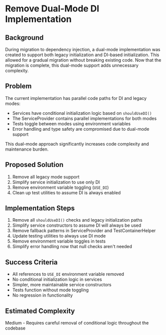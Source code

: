 # Remove Dual-Mode DI Implementation

## Background
During migration to dependency injection, a dual-mode implementation was created to support both legacy initialization and DI-based initialization. This allowed for a gradual migration without breaking existing code. Now that the migration is complete, this dual-mode support adds unnecessary complexity.

## Problem
The current implementation has parallel code paths for DI and legacy modes:
- Services have conditional initialization logic based on `shouldUseDI()`
- The ServiceProvider contains parallel implementations for both modes
- Tests toggle between modes using environment variables
- Error handling and type safety are compromised due to dual-mode support

This dual-mode approach significantly increases code complexity and maintenance burden.

## Proposed Solution
1. Remove all legacy mode support
2. Simplify service initialization to use only DI
3. Remove environment variable toggling (`USE_DI`)
4. Clean up test utilities to assume DI is always enabled

## Implementation Steps
1. Remove all `shouldUseDI()` checks and legacy initialization paths
2. Simplify service constructors to assume DI will always be used
3. Remove fallback patterns in ServiceProvider and TestContainerHelper
4. Update testing utilities to always use DI mode
5. Remove environment variable toggles in tests
6. Simplify error handling now that null checks aren't needed

## Success Criteria
- All references to `USE_DI` environment variable removed
- No conditional initialization logic in services
- Simpler, more maintainable service constructors
- Tests function without mode toggling
- No regression in functionality

## Estimated Complexity
Medium - Requires careful removal of conditional logic throughout the codebase